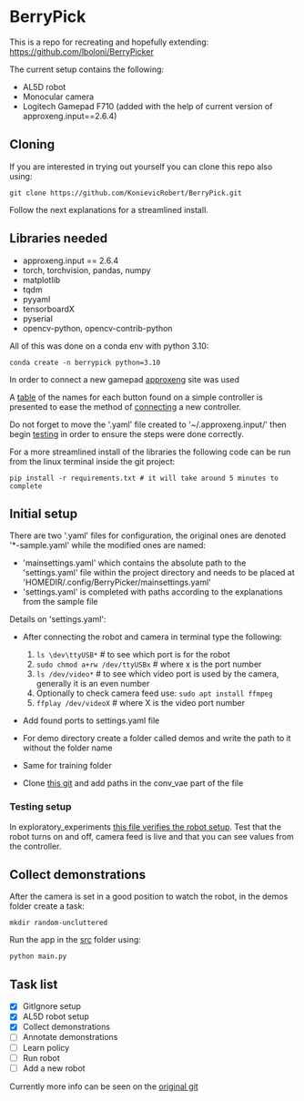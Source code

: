 # BerryPick

This is a repo for recreating and hopefully extending: https://github.com/lboloni/BerryPicker 

The current setup contains the following:

* AL5D robot
* Monocular camera
* Logitech Gamepad F710 (added with the help of current version of approxeng.input==2.6.4)


## Cloning
If you are interested in trying out yourself you can clone this repo also using:

```
git clone https://github.com/KonievicRobert/BerryPick.git
```
Follow the next explanations for a streamlined install.

## Libraries needed
* approxeng.input == 2.6.4
* torch, torchvision, pandas, numpy
* matplotlib
* tqdm
* pyyaml
* tensorboardX
* pyserial
* opencv-python, opencv-contrib-python

All of this was done on a conda env with python 3.10:

```
conda create -n berrypick python=3.10
```

In order to connect a new gamepad [approxeng](https://approxeng.github.io/approxeng.input/index.html) site was used 

A [table](https://approxeng.github.io/approxeng.input/simpleusage.html#button-names) of the names for each button found on a simple controller is presented to ease the method of [connecting](https://approxeng.github.io/approxeng.input/profiling.html#profiling) a new controller. 

Do not forget to move the '.yaml' file created to '~/.approxeng.input/' then begin [testing](https://approxeng.github.io/approxeng.input/profiling.html#testing) in order to ensure the steps were done correctly.

For a more streamlined install of the libraries the following code can be run from the linux terminal inside the git project:

```
pip install -r requirements.txt # it will take around 5 minutes to complete
```

## Initial setup

There are two '.yaml' files for configuration, the original ones are denoted '*-sample.yaml' while the modified ones are named:

* 'mainsettings.yaml' which contains the absolute path to the 'settings.yaml' file within the project directory and needs to be placed at 'HOMEDIR/.config/BerryPicker/mainsettings.yaml'
* 'settings.yaml' is completed with paths according to the explanations from the sample file

Details on 'settings.yaml':

* After connecting the robot and camera in terminal type the following:

    1. ```ls \dev\ttyUSB*``` # to see which port is for the robot
    2. ```sudo chmod a+rw /dev/ttyUSBx``` # where x is the port number
    3. ```ls /dev/video*``` # to see which video port is used by the camera, generally it is an even number
    4. Optionally to check camera feed use: ```sudo apt install ffmpeg``` 
    5. ```ffplay /dev/videoX``` # where X is the video port number
* Add found ports to settings.yaml file
* For demo directory create a folder called demos and write the path to it without the folder name
* Same for training folder
* Clone [this git](https://github.com/julian-8897/Conv-VAE-PyTorch) and add paths in the conv_vae part of the file

### Testing setup

In exploratory_experiments [this file verifies the robot setup](BerryPicker/src/exploratory_experiments/VerifyRobotSetup.ipynb). Test that the robot turns on and off, camera feed is live and that you can see values from the controller.


## Collect demonstrations

After the camera is set in a good position to watch the robot, in the demos folder create a task:

```
mkdir random-uncluttered
```

Run the app in the [src](BerryPicker/src/main.py) folder using:
```
python main.py
```


## Task list
- [x] GitIgnore setup
- [x] AL5D robot setup
- [x] Collect demonstrations
- [ ] Annotate demonstrations
- [ ] Learn policy
- [ ] Run robot
- [ ] Add a new robot

Currently more info can be seen on the [original git](https://github.com/lboloni/BerryPicker)